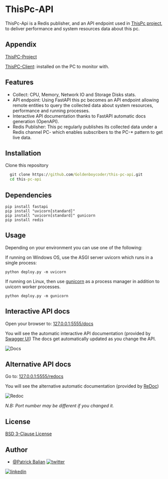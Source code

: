 
# ThisPc-API

ThisPc-Api is a Redis publisher, and an API endpoint used in [ThisPc project](https://github.com/Goldenboycoder/this-pc-project), to deliver performance and system resources data about this pc.
## Appendix
[ThisPC-Project](https://github.com/Goldenboycoder/this-pc-project)

[ThisPC-Client](https://github.com/Goldenboycoder/this-pc-client): installed on the PC to monitor with.

## Features

- Collect: CPU, Memory, Network IO and Storage Disks stats.
- API endpoint: Using FastAPI this pc becomes an API endpoint allowing remote entities to query the collected data about system resources, performance and running processes.
- Interactive API documentation thanks to FastAPI automatic docs generation (OpenAPI).
- Redis Publisher: This pc regularly publishes its collected data under a Redis channel PC-<PcName> which enables subscribers to the PC-* pattern to get live data.

  
## Installation

Clone this repository

```cmd
  git clone https://github.com/Goldenboycoder/this-pc-api.git
  cd this-pc-api
```

## Dependencies

```
pip install fastapi
pip install "uvicorn[standard]"
pip install "uvicorn[standard]" gunicorn
pip install redis
```
## Usage

Depending on your environment you can use one of the following:

If running on Windows OS, use the ASGI server uvicorn which runs in a single process:

```python deploy.py -m uvicorn ```

If running on Linux, then use [gunicorn](https://fastapi.tiangolo.com/deployment/server-workers/#gunicorn-with-uvicorn-workers) as a process manager in addition to uvicorn worker processes.

```python deploy.py -m gunicorn```


  
## Interactive API docs

Open your browser to: [127.0.0.1:5555/docs](127.0.0.1:5555/docs)

You will see the automatic interactive API documentation (provided by [Swagger UI](https://github.com/swagger-api/swagger-ui))
The docs get automatically updated as you change the API.

![Docs](https://github.com/Goldenboycoder/this-pc-project/blob/main/imgs/docs.png)

## Alternative API docs
Go to: [127.0.0.1:5555/redocs](127.0.0.1:5555/redocs)

You will see the alternative automatic documentation (provided by [ReDoc](https://github.com/Rebilly/ReDoc))

![Redoc](https://github.com/Goldenboycoder/this-pc-project/blob/main/imgs/redoc.png)

*N.B: Port number may be different if you changed it.*

  
## License

[BSD 3-Clause License](./LICENSE)

  
## Author

- [@Patrick Balian](https://github.com/Goldenboycoder)
[![twitter](https://img.shields.io/twitter/follow/patrick_balian?style=social)](https://twitter.com/Patrick_Balian)

[![linkedin](https://img.shields.io/badge/LinkedIn-0A66C2?style=flat&logo=linkedin&logoColor=white)](https://www.linkedin.com/in/patrick-balian-41b851147/)
